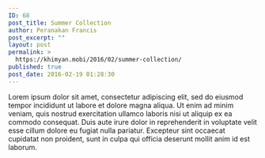 ```yaml
---
ID: 68
post_title: Summer Collection
author: Peranakan Francis
post_excerpt: ""
layout: post
permalink: >
  https://khimyan.mobi/2016/02/summer-collection/
published: true
post_date: 2016-02-19 01:28:30
---
```

Lorem ipsum dolor sit amet, consectetur adipiscing elit, sed do eiusmod tempor incididunt ut labore et dolore magna aliqua. Ut enim ad minim veniam, quis nostrud exercitation ullamco laboris nisi ut aliquip ex ea commodo consequat. Duis aute irure dolor in reprehenderit in voluptate velit esse cillum dolore eu fugiat nulla pariatur. Excepteur sint occaecat cupidatat non proident, sunt in culpa qui officia deserunt mollit anim id est laborum.